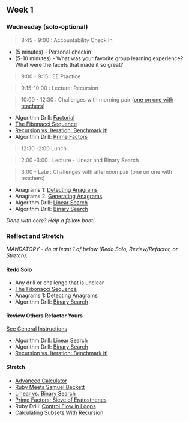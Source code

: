 ## Week 1

### Wednesday (solo-optional)

> 8:45 - 9:00 : Accountability Check In

- (5 minutes) - Personal checkin
- (5-10 minutes) - What was your favorite group learning experience?  What were the facets that made it so great?

> 9:00 - 9:15 : EE Practice

> 9:15-10:00 : Lecture: Recursion

> 10:00 - 12:30 : Challenges with morning pair ([one on one with teachers](https://docs.google.com/a/devbootcamp.com/spreadsheet/ccc?key=0AozpO5yzg9E6dEdEWVhhME8yeVYzd1V4am9qMTVjX2c&usp=sharing#gid=0))

- Algorithm Drill: [Factorial](https://github.com/sea-lions-2014/algorithm-drill-factorial-challenge)
- [The Fibonacci Sequence](https://github.com/sea-lions-2014/the-fibonacci-sequence-challenge)
- [Recursion vs. Iteration: Benchmark it!](https://github.com/sea-lions-2014/recursion-vs-iteration-benchmarking-it-challenge)
- Algorithm Drill: [Prime Factors](https://github.com/sea-lions-2014/algorithm-drill-prime-factors-challenge)


> 12:30 -2:00 Lunch

> 2:00 -3:00 : Lecture - Linear and Binary Search

> 3:00 - Late : Challenges with afternoon pair (one on one with teachers)

- Anagrams 1: [Detecting Anagrams](https://github.com/sea-lions-2014/anagrams-1-detecting-anagrams-challenge)
- Anagrams 2: [Generating Anagrams](https://github.com/sea-lions-2014/anagrams-2-generating-anagrams-challenge)
- Algorithm Drill: [Linear Search](https://github.com/sea-lions-2014/algorithm-drill-linear-search-challenge)
- Algorithm Drill: [Binary Search](https://github.com/sea-lions-2014/algorithm-drill-binary-search-challenge)

*Done with core? Help a fellow boot!*

### Reflect and Stretch

*MANDATORY - do at least 1 of below (Redo Solo, Review/Refactor, or Stretch).*

#### Redo Solo

- Any drill or challenge that is unclear
- [The Fibonacci Sequence](https://github.com/sea-lions-2014/the-fibonacci-sequence-challenge)
- Anagrams 1: [Detecting Anagrams](https://github.com/sea-lions-2014/anagrams-1-detecting-anagrams-challenge)
- Algorithm Drill: [Binary Search](https://github.com/sea-lions-2014/algorithm-drill-binary-search-challenge)

#### Review Others Refactor Yours

[See General Instructions](https://github.com/sea-lions-2014/review-others-refactor-yours-challenge)

- Algorithm Drill: [Linear Search](https://github.com/sea-lions-2014/algorithm-drill-linear-search-challenge)
- Algorithm Drill: [Binary Search](https://github.com/sea-lions-2014/algorithm-drill-binary-search-challenge)
- [Recursion vs. Iteration: Benchmark it!](https://github.com/sea-lions-2014/recursion-vs-iteration-benchmarking-it-challenge)

#### Stretch

- [Advanced Calculator](https://github.com/sea-lions-2014/advanced-calculator-challenge)
- [Ruby Meets Samuel Beckett](https://github.com/sea-lions-2014/quad-ruby-meets-samuel-beckett-challenge)
- [Linear vs. Binary Search](https://github.com/sea-lions-2014/binary-vs-linear-searching-challenge)
- [Prime Factors: Sieve of Eratosthenes](https://github.com/sea-lions-2014/prime-factors-sieve-of-eratosthenes-challenge)
- Ruby Drill: [Control Flow in Loops](https://github.com/sea-lions-2014/ruby-drill-control-flow-in-loops-challenge)
- [Calculating Subsets With Recursion](https://github.com/sea-lions-2014/calculating-subsets-with-recursion-challenge)
